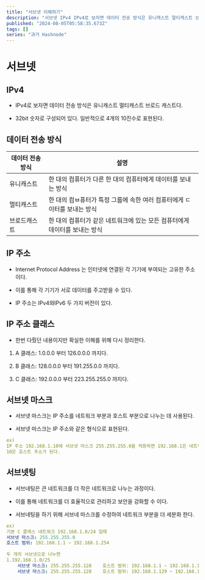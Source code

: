 ```yaml
---
title: "서브넷 이해하기"
description: "서브넷 IPv4 IPv4로 보자면 데이터 전송 방식은 유니캐스트 멀티캐스트 브로드 캐스트다. 32bit 숫자로 구성되어 있다. 일반적으로 4개의 10진수로 표현된다. 데이터 전송 방식 데이터 전송 방식설명 유니캐스트한 대의 컴퓨터가 다른 한 대의 컴퓨터에게 데이터를 보내는 방식 멀티캐스트한 대의 컴ㅂ퓨터가 특정 그룹에 속한 여러 컴퓨터에게 ㄷ이터를 보내는 방식 브로드캐스트한 대의 컴퓨터가 같은 네트워크에 있는 모든 컴퓨터..."
published: "2024-08-05T05:58:35.673Z"
tags: []
series: "과거 Hashnode"
---
```


# 서브넷

## IPv4

* IPv4로 보자면 데이터 전송 방식은 유니캐스트 멀티캐스트 브로드 캐스트다.
    
* 32bit 숫자로 구성되어 있다. 일반적으로 4개의 10진수로 표현된다.
    

## 데이터 전송 방식

| 데이터 전송 방식 | 설명 |
| --- | --- |
| 유니캐스트 | 한 대의 컴퓨터가 다른 한 대의 컴퓨터에게 데이터를 보내는 방식 |
| 멀티캐스트 | 한 대의 컴ㅂ퓨터가 특정 그룹에 속한 여러 컴퓨터에게 ㄷ이터를 보내는 방식 |
| 브로드캐스트 | 한 대의 컴퓨터가 같은 네트워크에 있는 모든 컴퓨터에게 데이터를 보내는 방식 |

## IP 주소

* Internet Protocol Address 는 인터넷에 연결된 각 기기에 부여되는 고유한 주소이다.
    
* 이를 통해 각 기기가 서로 데이터를 주고받을 수 있다.
    
* IP 주소는 IPv4와IPv6 두 가지 버전이 있다.
    

## IP 주소 클래스

* 한번 다뤘던 내용이지만 확실한 이해를 위해 다시 정리한다.
    

1. A 클래스: 1.0.0.0 부터 126.0.0.0 까지다.
    
2. B 클래스: 128.0.0.0 부터 191.255.0.0 까지다.
    
3. C 클래스: 192.0.0.0 부터 223.255.255.0 까지다.
    

## 서브넷 마스크

* 서브넷 마스크는 IP 주소를 네트워크 부분과 호스트 부분으로 나누는 데 사용된다.
    
* 서브넷 마스크는 IP 주소와 같은 형식으로 표현된다.
    

```yaml
ex)  
IP 주소 192.168.1.10에 서브넷 마스크 255.255.255.0을 적용하면 192.168.1은 네트워크 주소가 되고  
10은 호스트 주소가 된다.
```

## 서브넷팅

* 서브네팅은 큰 네트워크를 더 작은 네트워크로 나누는 과정이다.
    
* 이를 통해 네트워크를 더 효율적으로 관리하고 보안을 강화할 수 이다.
    
* 서브네팅을 하기 위해 서브네 마스크를 수정하여 네트워크 부분을 더 세분화 한다.
    

```yaml
ex)  
기본 C 클래스 네트워크 192.168.1.0/24 일때  
서브넷 마스크: 255.255.255.0  
호스트 범위: 192.168.1.1 ~ 192.168.1.254  
  
두 개의 서브넷으로 나누면  
1.192.168.1.0/25  
    서브넷 마스크: 255.255.255.128    호스트 범위: 192.168.1.1 ~ 192.168.1.126    네트워크 주소: 192.168.1.0    브로드캐스트 주소: 192.168.1.1272. 192.168.1.128/25  
    서브넷 마스크: 255.255.255.128    호스트 범위: 192.168.1.129 ~ 192.168.1.254    네트워크 주소: 192.168.1.128    브로드캐스트 주: 192.168.1.255```
```